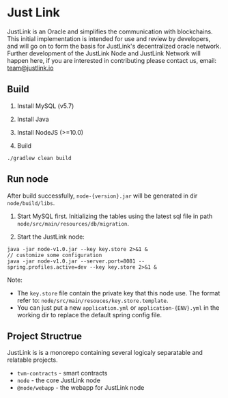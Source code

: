 # Just Link

JustLink is an Oracle and simplifies the communication with blockchains. This initial implementation is intended for use and review by developers,
and will go on to form the basis for JustLink's decentralized oracle network. Further development of the JustLink Node and JustLink Network will happen here,
if you are interested in contributing please contact us, email: team@justlink.io

## Build

1. Install MySQL (v5.7)

2. Install Java

3. Install NodeJS (>=10.0)

4. Build
```
./gradlew clean build
```

## Run node

After build successfully, `node-{version}.jar` will be generated in dir `node/build/libs`.

1. Start MySQL first. Initializing the tables using the latest sql file in path `node/src/main/resources/db/migration`.

2. Start the JustLink node:

```
java -jar node-v1.0.jar --key key.store 2>&1 &
// customize some configuration
java -jar node-v1.0.jar --server.port=8081 --spring.profiles.active=dev --key key.store 2>&1 &
```

Note:
- The `key.store` file contain the private key that this node use. The format refer to: `node/src/main/resouces/key.store.template`.
- You can just put a new `application.yml` or `application-{ENV}.yml` in the working dir to replace the default spring config file.

## Project Structrue

JustLink is is a monorepo containing several logicaly separatable and relatable projects.

- `tvm-contracts` - smart contracts
- `node` - the core JustLink node
- `@node/webapp` - the webapp for JustLink node

